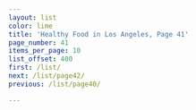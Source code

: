 ```yaml
---
layout: list
color: lime
title: 'Healthy Food in Los Angeles, Page 41'
page_number: 41
items_per_page: 10
list_offset: 400
first: /list/
next: /list/page42/
previous: /list/page40/

---
```

